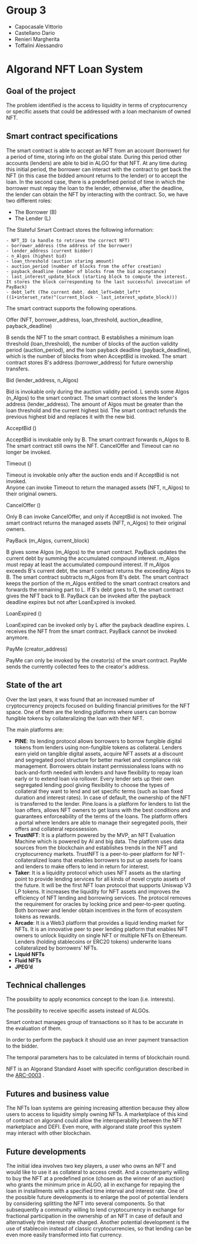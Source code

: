# Group 3 
- Capocasale Vittorio
- Castellano Dario
- Renieri Margherita
- Toffalini Alessandro

# Algorand NFT Loan System

## Goal of the project
The problem identified is the access to liquidity in terms of cryptocurrency or specific assets that could be addressed with a loan mechanism of owned NFT.

## Smart contract specifications
The smart contract is able to accept an NFT from an account (borrower) for a period of time, storing info on the global state. During this period other accounts (lenders) are able to bid in ALGO for that NFT. At any time during this initial period, the borrower can interact with the contract to get back the NFT (in this case the bidded amount returns to the lender) or to accept the loan. In the second case, there is a predefined period of time in which the borrower must repay the loan to the lender, otherwise, after the deadline, the lender can obtain the NFT by interacting with the contract.
So, we have two different roles:
- The Borrower (B)
- The Lender (L)

The Stateful Smart Contract stores the following information:
	
	- NFT_ID (a handle to retrieve the correct NFT)
	- borrower_address (the address of the borrower)
	- lender_address (current bidder)
	- n_Algos (highest bid)
	- loan_threshold (auction staring amount)
	- auction_period (number of blocks from the offer creation)
	- payback_deadline (number of blocks from the bid acceptance)
	- last_interest_update_block (starting block to compute the interest. It stores the block corresponding to the last successful invocation of PayBack)
	- debt_left (The current debt. debt_left=debt_left*((1+interset_rate)^(current_block - last_interest_update_block)))

The smart contract supports the following operations.

Offer (NFT, borrower_address, loan_threshold, auction_deadline, payback_deadline)

B sends the NFT to the smart contract. B establishes a minimum loan threshold (loan_threshold), the number of blocks of the auction validity period (auction_period), and the loan payback deadline (payback_deadline), which is the number of blocks from when AcceptBid is invoked. The smart contract stores B's address (borrower_address) for future ownership transfers.


Bid (lender_address, n_Algos)

Bid is invokable only during the auction validity period. L sends some Algos (n_Algos) to the smart contract. The smart contract stores the lender's address (lender_address). The amount of Algos must be greater than the loan threshold and the current highest bid. The smart contract refunds the previous highest bid and replaces it with the new bid.


AcceptBid ()

AcceptBid is invokable only by B. The smart contract forwards n_Algos to B. The smart contract still owns the NFT. CancelOffer and Timeout can no longer be invoked.


Timeout ()

Timeout is invokable only after the auction ends and if AcceptBid is not invoked.  
Anyone can invoke Timeout to return the managed assets (NFT, n_Algos) to their original owners. 


CancelOffer ()

Only B can invoke CancelOffer, and only if AcceptBid is not invoked. The smart contract returns the managed assets (NFT, n_Algos) to their original owners. 


PayBack (m_Algos, current_block)

B gives some Algos (m_Algos) to the smart contract. PayBack updates the current debt by summing the accumulated compound interest. m_Algos must repay at least the accumulated compound interest. If m_Algos exceeds B's current debt, the smart contract returns the exceeding Algos to B. The smart contract subtracts m_Algos from B's debt. The smart contract keeps the portion of the m_Algos entitled to the smart contract creators and forwards the remaining part to L. If B's debt goes to 0, the smart contract gives the NFT back to B. PayBack can be invoked after the payback deadline expires but not after LoanExpired is invoked.


LoanExpired ()

LoanExpired can be invoked only by L after the payback deadline expires. L receives the NFT from the smart contract. PayBack cannot be invoked anymore.


PayMe (creator_address)

PayMe can only be invoked by the creator(s) of the smart contract. PayMe sends the currently collected fees to the creator's address.




## State of the art  
Over the last years, it was found that an increased number of cryptocurrency projects focused on building financial primitives for the NFT space. One of them are the lending platforms where users can borrow fungible tokens by collateralizing the loan with their NFT.

The main  platforms are:
* **PINE**: Its lending protocol allows borrowers to borrow fungible digital tokens from lenders using non-fungible tokens as collateral. Lenders earn yield on tangible digital assets, acquire NFT assets at a discount and segregated pool structure for better market and compliance risk management. Borrowers obtain instant permissionaless loans with no back-and-forth needed with lenders and have flexibility to repay loan early or to extend loan via rollover.
Every lender sets up their own segregated lending pool giving flexibility to choose the types of collateral they want to lend and set specific terms (such as loan fixed duration and interest rates). In case of default, the ownership of the NFT is transferred to the lender. 
Pine.loans is a platform for lenders to list the loan offers, allows NFT owners to get loans with the best conditions and guarantees enforceability of the terms of the loans.
The platform offers a portal where lenders are able to manage their segregated pools, their offers and collateral repossession.
* **TrustNFT**: It is a platform powered by the MVP, an NFT Evaluation Machine which is powered by AI and big data. The platform uses data sources from the blockchain and establishes trends in the NFT and cryptocurrency markets.
TrustNFT is a peer-to-peer platform for NFT-collateralized loans that enables borrowers to put up assets for loans and lenders to make offers to lend in return for interest.
* **Taker**: It is a liquidity protocol which uses NFT assets as the starting point to provide lending services for all kinds of novel crypto assets of the future. It will be the first NFT loan protocol that supports Uniswap V3 LP tokens. It increases the liquidity for NFT assets and improves the efficiency of NFT lending and borrowing services.
The protocol removes the requirement for oracles by locking price and peer-to-peer quoting. Both borrower and lender obtain incentives in the form of ecosystem tokens as rewards.
* **Arcade**: It is a Web3 platform that provides a liquid lending market for NFTs. It is an innovative peer to peer lending platform that enables NFT owners to unlock liquidity on single NFT or multiple NFTs on Ethereum. Lenders (holding stablecoins or ERC20 tokens) underwrite loans collateralized by borrowers’ NFTs.
* **Liquid NFTs**
* **Fluid NFTs**
* **JPEG’d**

## Technical challenges 
The possibility to apply economics concept to the loan (i.e. interests).

The possibility to receive specific assets instead of ALGOs.

Smart contract manages group of transactions so it has to be accurate in the evaluation of them.

In order to perform the payback it should use an inner payment transaction to the bidder.

The temporal parameters has to be calculated in terms of blockchain round.

NFT is an Algorand Standard Asset with specific configuration described in the [ARC-0003](https://arc.algorand.foundation/ARCs/arc-0003) .

## Futures and business value
The NFTs loan systems are geining increasing attention because they allow users to access to liquidity simply owning NFTs. A marketplace of this kind of contract on algorand could allow the interoperability between the NFT marketplace and DEFI.
Even more, with algorand state proof this system may interact with other blockchain.

## Future developments
The initial idea involves two key players, a user who owns an NFT and would like to use it as collateral to access credit. And a counterparty willing to buy the NFT at a predefined price (chosen as the winner of an auction) who grants the minimum price in ALGO, all in exchange for repaying the loan in installments with a specified time interval and interest rate. One of the possible future developments is to enlarge the pool of potential lenders by considering splitting the NFT into several components. So that subsequently a community willing to lend cryptocurrency in exchange for fractional participation in the ownership of an NFT in case of default and alternatively the interest rate charged. 
Another potential development is the use of stablecoin instead of classic cryptocurrencies, so that lending can be even more easily transformed into fiat currency.
